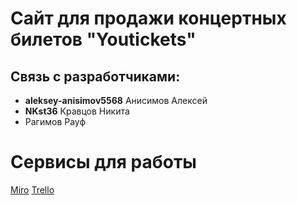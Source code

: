 # Сайт для продажи концертных билетов "Youtickets"
## Связь с разработчиками:

* **aleksey-anisimov5568** Анисимов Алексей
* **NKst36** Кравцов Никита
* Рагимов Рауф

# Сервисы для работы

[Miro](https://miro.com/app/board/o9J_lLkesTc=/)
[Trello](https://trello.com/b/RozRmUPK/tips)
